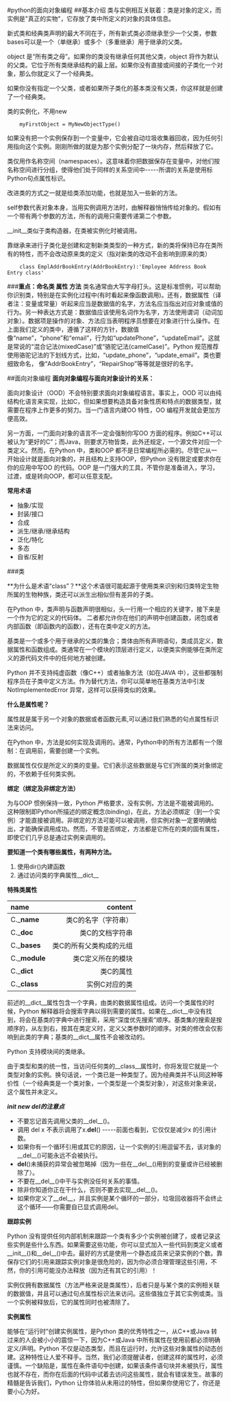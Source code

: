 #python的面向对象编程
##基本介绍
类与实例相互关联着：类是对象的定义，而实例是"真正的实物"，它存放了类中所定义的对象的具体信息。

新式类和经典类声明的最大不同在于，所有新式类必须继承至少一个父类，参数bases可以是一个（单继承）或多个（多重继承）用于继承的父类。

object 是“所有类之母”。如果你的类没有继承任何其他父类，object 将作为默认的父类。它位于所有类继承结构的最上层。如果你没有直接或间接的子类化一个对象，那么你就定义了一个经典类。

如果你没有指定一个父类，或者如果所子类化的基本类没有父类，你这样就是创建了一个经典类。

类的实例化，不用new

        myFirstObject = MyNewObjectType()
       
如果没有把一个实例保存到一个变量中，它会被自动垃圾收集器回收，因为任何引用指向这个实例。刚刚所做的就是为那个实例分配了一块内存，然后释放了它。

类仅用作名称空间（namespaces）。这意味着你把数据保存在变量中，对他们按名称空间进行分组，使得他们处于同样的关系空间中-----所谓的关系是使用标Python句点属性标识。

改进类的方式之一就是给类添加功能，也就是加入一些新的方法。

self参数代表对象本身，当用实例调用方法时，由解释器悄悄传给对象的。假如有一个带有两个参数的方法，所有的调用只需要传递第二个参数。

__init__类似于类构造器，在类被实例化时被调用。

靠继承来进行子类化是创建和定制新类类型的一种方式，新的类将保持已存在类所有的特性，而不会改动原来类的定义（指对新类的改动不会影响到原来的类）

        class EmplAddrBookEntry(AddrBookEntry):'Employee Address Book Entry class'
       
###**重点：命名类 属性 方法**
类名通常由大写字母打头。这是标准惯例，可以帮助你识别类，特别是在实例化过程中(有时看起来像函数调用)。还有，数据属性（译者注：变量或常量）听起来应当是数据值的名字，方法名应当指出对应对象或值的行为。另一种表达方式是：数据值应该使用名词作为名字，方法使用谓词（动词加对象）。数据项是操作的对象、方法应当表明程序员想要在对象进行什么操作。在上面我们定义的类中，遵循了这样的方针，数据值像“name”，“phone”和“email”，行为如“updatePhone”，“updateEmail”。这就是常说的“混合记法(mixedCase)”或“骆驼记法(camelCase)”。Python 规范推荐使用骆驼记法的下划线方式，比如，“update_phone”，“update_email”。类也要细致命名，
像“AddrBookEntry”，“RepairShop”等等就是很好的名字。

##面向对象编程
**面向对象编程与面向对象设计的关系：**

面向对象设计（OOD）不会特别要求面向对象编程语言。事实上，OOD 可以由纯结构化语言来实现，比如C，但如果想要构造具备对象性质和特点的数据类型，就需要在程序上作更多的努力。当一门语言内建OO 特性，OO 编程开发就会更加方便高效。

另一方面，一门面向对象的语言不一定会强制你写OO 方面的程序。例如C++可以被认为“更好的C”；而Java，则要求万物皆类，此外还规定，一个源文件对应一个类定义。然而，在Python 中，类和OOP 都不是日常编程所必需的。尽管它从一开始设计就是面向对象的，并且结构上支持OOP，但Python 没有限定或要求你在你的应用中写OO 的代码。OOP 是一门强大的工具，不管你是准备进入，学习，过渡，或是转向OOP，都可以任意支配。

**常用术语**

* 抽象/实现
* 封装/接口
* 合成
* 派生/继承/继承结构
* 泛化/特化
* 多态
* 自省/反射

###类

**为什么是术语“class”？**这个术语很可能起源于使用类来识别和归类特定生物所属的生物种族，类还可以派生出相似但有差异的子类。

在Python 中，类声明与函数声明很相似，头一行用一个相应的关键字，接下来是一个作为它的定义的代码体。
二者都允许你在他们的声明中创建函数，闭包或者内部函数（即函数内的函数），还有在类中定义的方法。

基类是一个或多个用于继承的父类的集合；类体由所有声明语句，类成员定义，数据属性和函数组成。类通常在一个模块的顶层进行定义，以便类实例能够在类所定义的源代码文件中的任何地方被创建。

Python 并不支持纯虚函数（像C++）或者抽象方法（如在JAVA 中），这些都强制程序员在子类中定义方法。作为替代方法，你可以简单地在基类方法中引发NotImplementedError 异常，这样可以获得类似的效果。

**什么是属性呢？**

属性就是属于另一个对象的数据或者函数元素,可以通过我们熟悉的句点属性标识法来访问。

在Python 中，方法是如何实现及调用的。通常，Python中的所有方法都有一个限制：在调用前，需要创建一个实例。

数据属性仅仅是所定义的类的变量。它们表示这些数据是与它们所属的类对象绑定的，不依赖于任何类实例。

**绑定（绑定及非绑定方法）**

为与OOP 惯例保持一致，Python 严格要求，没有实例，方法是不能被调用的。这种限制即Python所描述的绑定概念(binding)，在此，方法必须绑定（到一个实例）才能直接被调用。非绑定的方法可能可以被调用，但实例对象一定要明确给出，才能确保调用成功。然而，不管是否绑定，方法都是它所在的类的固有属性，即使它们几乎总是通过实例来调用的。

**要知道一个类有哪些属性，有两种方法。**

1. 使用dir()内建函数
2. 通过访问类的字典属性__dict__

**特殊类属性**

|name|content|
|:---|-----:|
|C.\_____name____|类C的名字（字符串）|
|C.\_____doc____|类C的文档字符串|
|C.\_____bases____|类C的所有父类构成的元组|
|C.\_____module____|类C定义所在的模块|
|C.\_____dict____|类C的属性|
|C.\_____class____|实例C对应的类|

前述的__dict__属性包含一个字典，由类的数据属性组成。访问一个类属性的时候，Python 解释器将会搜索字典以得到需要的属性。如果在__dict__中没有找到，将会在基类的字典中进行搜索，采用“深度优先搜索”顺序。基类集的搜索是按顺序的，从左到右，按其在类定义时，定义父类参数时的顺序。对类的修改会仅影响到此类的字典；基类的__dict__属性不会被改动的。

Python 支持模块间的类继承。

由于类型和类的统一性，当访问任何类的__class__属性时，你将发现它就是一个类型对象的实例。换句话说，一个类已是一种类型了。因为经典类并不认同这种等价性（一个经典类是一个类对象，一个类型是一个类型对象），对这些对象来说，这个属性并未定义。

***init  new   del的注意点***

* 不要忘记首先调用父类的__del__()。
* 调用 del x 不表示调用了x.__del__() -----前面也看到，它仅仅是减少x 的引用计数。
* 如果你有一个循环引用或其它的原因，让一个实例的引用逗留不去，该对象的__del__()可能永远不会被执行。 
* __del__()未捕获的异常会被忽略掉（因为一些在__del__()用到的变量或许已经被删除了）。
* 不要在__del__()中干与实例没任何关系的事情。
* 除非你知道你正在干什么，否则不要去实现__del__()。
* 如果你定义了__del__，并且实例是某个循环的一部分，垃圾回收器将不会终止这个循环——你需要自已显式调用del。

**跟踪实例**

Python 没有提供任何内部机制来跟踪一个类有多少个实例被创建了，或者记录这些实例是些什么东西。如果需要这些功能，你可以显式加入一些代码到类定义或者__init__()和__del__()中去。最好的方式是使用一个静态成员来记录实例的个数。靠保存它们的引用来跟踪实例对象是很危险的，因为你必须合理管理这些引用，不然，你的引用可能没办法释放（因为还有其它的引用）！

实例仅拥有数据属性（方法严格来说是类属性），后者只是与某个类的实例相关联的数据值，并且可以通过句点属性标识法来访问。这些值独立于其它实例或类。当一个实例被释放后，它的属性同时也被清除了。

**实例属性**

能够在“运行时”创建实例属性，是Python 类的优秀特性之一，从C++或Java 转过来的人会被小小的震惊一下，因为C++或Java 中所有属性在使用前都必须明确定义/声明。Python 不仅是动态类型，而且在运行时，允许这些对象属性的动态创建。这种特性让人爱不释手。当然，我们必须提醒读者，创建这样的属性时，必须谨慎。一个缺陷是，属性在条件语句中创建，如果该条件语句块并未被执行，属性也就不存在，而你在后面的代码中试着去访问这些属性，就会有错误发生。故事的精髓是告诉我们，Python 让你体验从未用过的特性，但如果你使用它了，你还是要小心为好。






